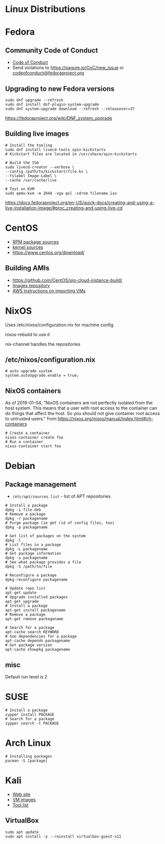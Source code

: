 
# Linux Distributions

# Fedora


## Community Code of Conduct

- [Code of Conduct](https://docs.fedoraproject.org/en-US/project/code-of-conduct/)
- Send violations to <https://pagure.io/CoC/new_issue> or codeofconduct@fedoraproject.org


## Upgrading to new Fedora versions

```shell
sudo dnf upgrade --refresh
sudo dnf install dnf-plugin-system-upgrade
sudo dnf system-upgrade download --refresh --releasever=37
```

<https://fedoraproject.org/wiki/DNF_system_upgrade>


## Building live images

```shell
# Install the tooling
sudo dnf install livecd-tools spin-kickstarts
# Kickstart files are located in /usr/share/spin-kickstarts

# Build the ISO
sudo livecd-creator --verbose \
--config /path/to/kickstart/file.ks \
--fslabel Image-Label \
--cache /var/cache/live

# Test on KVM
sudo qemu-kvm -m 2048 -vga qxl -cdrom filename.iso
```

<https://docs.fedoraproject.org/en-US/quick-docs/creating-and-using-a-live-installation-image/#proc_creating-and-using-live-cd>


# CentOS

- [RPM package sources](https://git.centos.org/project/rpms)
- [kernel sources](https://git.centos.org/sources/kernel/)
- <https://www.centos.org/download/>


## Building AMIs

- <https://github.com/CentOS/sig-cloud-instance-build/>
- [Images repository](https://cloud.centos.org/centos)
- [AWS instructions on importing VMs](https://docs.aws.amazon.com/vm-import/latest/userguide/vmimport-image-import.html)


# NixOS

Uses /etc/nixos/configuration.nix for machine config

nixos-rebuild to use it

nix-channel handles the repositories


## /etc/nixos/configuration.nix

```
# auto upgrade system
system.autoUpgrade.enable = true;
```


## NixOS containers

As of 2019-01-04, "NixOS containers are not perfectly isolated from the host system. This means that a user with root access to the container can do things that affect the host. So you should not give container root access to untrusted users." from <https://nixos.org/nixos/manual/index.html#ch-containers>

```shell
# Create a container
nixos-container create foo
# Run a container
nixos-container start foo
```


# Debian


## Package management

- `/etc/apt/sources.list` - list of APT repositories

```shell
# Install a package
dpkg -i file.deb
# Remove a package
dpkg -r packagename
# Purge package (ie get rid of config files, too)
dpkg -p packagename

# Get list of packages on the system
dpkg -l
# List files in a package
dpkg -L packagename
# Get package information
dpkg -s packagename
# See what package provides a file
dpkg -S /path/to/file

# Reconfigure a package
dpkg-reconfigure packagename

# Update repo list
apt-get update
# Upgrade installed packages
apt-get upgrade
# Install a package
apt-get install packagename
# Remove a package
apt-get remove packagename

# Search for a package
apt-cache search KEYWORD
# See dependencies for a package
apt-cache depends packagename
# Get package version
apt-cache showpkg packagename
```


## misc

Default run level is 2


# SUSE

```shell
# Install a package
zypper install PACKAGE
# Search for a package
zypper search -t PACKAGE
```


# Arch Linux

```shell
# Installing packages
pacman -S [package]
```


# Kali

- [Web site](https://www.kali.org/)
- [VM images](https://www.offensive-security.com/kali-linux-vm-vmware-virtualbox-image-download/)
- [Tool list](https://tools.kali.org/tools-listing)


## VirtualBox

```
sudo apt update
sudo apt install -y --reinstall virtualbox-guest-x11
```
